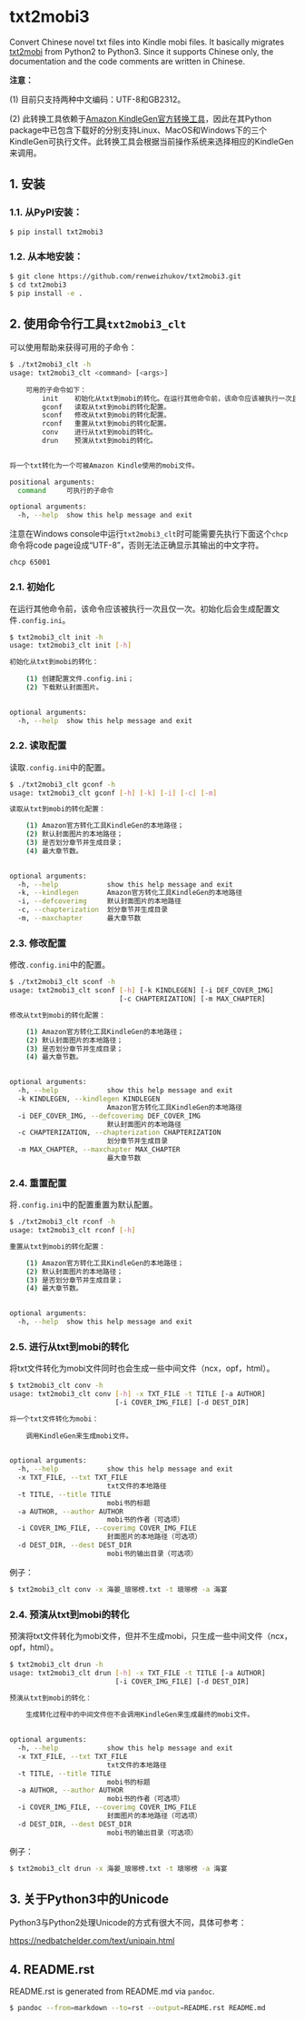 # txt2mobi3

Convert Chinese novel txt files into Kindle mobi files. It basically migrates [txt2mobi](https://github.com/ipconfiger/txt2mobi) from Python2 to Python3. Since it supports Chinese only, the documentation and the code comments are written in Chinese. 

**注意：**

(1) 目前只支持两种中文编码：UTF-8和GB2312。

(2) 此转换工具依赖于[Amazon KindleGen官方转换工具](https://www.amazon.com/gp/feature.html?ie=UTF8&docId=1000765211)，因此在其Python package中已包含下载好的分别支持Linux、MacOS和Windows下的三个KindleGen可执行文件。此转换工具会根据当前操作系统来选择相应的KindleGen来调用。

## 1. 安装

### 1.1. 从PyPI安装：

```bash
$ pip install txt2mobi3
```

### 1.2. 从本地安装：

```bash
$ git clone https://github.com/renweizhukov/txt2mobi3.git
$ cd txt2mobi3
$ pip install -e .
```

## 2. 使用命令行工具`txt2mobi3_clt`

可以使用帮助来获得可用的子命令：

```bash
$ ./txt2mobi3_clt -h
usage: txt2mobi3_clt <command> [<args>]
                
    可用的子命令如下：
        init    初始化从txt到mobi的转化。在运行其他命令前，该命令应该被执行一次且仅一次。
        gconf   读取从txt到mobi的转化配置。
        sconf   修改从txt到mobi的转化配置。
        rconf   重置从txt到mobi的转化配置。
        conv    进行从txt到mobi的转化。
        drun    预演从txt到mobi的转化。
                

将一个txt转化为一个可被Amazon Kindle使用的mobi文件。

positional arguments:
  command     可执行的子命令

optional arguments:
  -h, --help  show this help message and exit
```

注意在Windows console中运行`txt2mobi3_clt`时可能需要先执行下面这个`chcp`命令将code page设成“UTF-8”，否则无法正确显示其输出的中文字符。

```
chcp 65001
```

### 2.1. 初始化

在运行其他命令前，该命令应该被执行一次且仅一次。初始化后会生成配置文件`.config.ini`。

```bash
$ txt2mobi3_clt init -h
usage: txt2mobi3_clt init [-h]

初始化从txt到mobi的转化：
            
    (1) 创建配置文件.config.ini；
    (2) 下载默认封面图片。
            

optional arguments:
  -h, --help  show this help message and exit
```

### 2.2. 读取配置

读取`.config.ini`中的配置。

```bash
$ ./txt2mobi3_clt gconf -h
usage: txt2mobi3_clt gconf [-h] [-k] [-i] [-c] [-m]

读取从txt到mobi的转化配置：

    (1) Amazon官方转化工具KindleGen的本地路径；
    (2) 默认封面图片的本地路径；
    (3) 是否划分章节并生成目录；
    (4) 最大章节数。
            

optional arguments:
  -h, --help            show this help message and exit
  -k, --kindlegen       Amazon官方转化工具KindleGen的本地路径
  -i, --defcoverimg     默认封面图片的本地路径
  -c, --chapterization  划分章节并生成目录
  -m, --maxchapter      最大章节数
```

### 2.3. 修改配置

修改`.config.ini`中的配置。

```bash
$ ./txt2mobi3_clt sconf -h
usage: txt2mobi3_clt sconf [-h] [-k KINDLEGEN] [-i DEF_COVER_IMG]
                           [-c CHAPTERIZATION] [-m MAX_CHAPTER]

修改从txt到mobi的转化配置：

    (1) Amazon官方转化工具KindleGen的本地路径；
    (2) 默认封面图片的本地路径；
    (3) 是否划分章节并生成目录；
    (4) 最大章节数。
            

optional arguments:
  -h, --help            show this help message and exit
  -k KINDLEGEN, --kindlegen KINDLEGEN
                        Amazon官方转化工具KindleGen的本地路径
  -i DEF_COVER_IMG, --defcoverimg DEF_COVER_IMG
                        默认封面图片的本地路径
  -c CHAPTERIZATION, --chapterization CHAPTERIZATION
                        划分章节并生成目录
  -m MAX_CHAPTER, --maxchapter MAX_CHAPTER
                        最大章节数
```

### 2.4. 重置配置

将`.config.ini`中的配置重置为默认配置。

```bash
$ ./txt2mobi3_clt rconf -h
usage: txt2mobi3_clt rconf [-h]

重置从txt到mobi的转化配置：

    (1) Amazon官方转化工具KindleGen的本地路径；
    (2) 默认封面图片的本地路径；
    (3) 是否划分章节并生成目录；
    (4) 最大章节数。
            

optional arguments:
  -h, --help  show this help message and exit
```

### 2.5. 进行从txt到mobi的转化

将txt文件转化为mobi文件同时也会生成一些中间文件（ncx，opf，html）。

```bash
$ txt2mobi3_clt conv -h
usage: txt2mobi3_clt conv [-h] -x TXT_FILE -t TITLE [-a AUTHOR]
                          [-i COVER_IMG_FILE] [-d DEST_DIR]

将一个txt文件转化为mobi：
            
    调用KindleGen来生成mobi文件。
            

optional arguments:
  -h, --help            show this help message and exit
  -x TXT_FILE, --txt TXT_FILE
                        txt文件的本地路径
  -t TITLE, --title TITLE
                        mobi书的标题
  -a AUTHOR, --author AUTHOR
                        mobi书的作者（可选项）
  -i COVER_IMG_FILE, --coverimg COVER_IMG_FILE
                        封面图片的本地路径（可选项）
  -d DEST_DIR, --dest DEST_DIR
                        mobi书的输出目录（可选项）
```

例子：

```bash
$ txt2mobi3_clt conv -x 海晏_琅琊榜.txt -t 琅琊榜 -a 海宴
```

### 2.4. 预演从txt到mobi的转化

预演将txt文件转化为mobi文件，但并不生成mobi，只生成一些中间文件（ncx，opf，html）。

```bash
$ txt2mobi3_clt drun -h
usage: txt2mobi3_clt drun [-h] -x TXT_FILE -t TITLE [-a AUTHOR]
                          [-i COVER_IMG_FILE] [-d DEST_DIR]

预演从txt到mobi的转化：
    
    生成转化过程中的中间文件但不会调用KindleGen来生成最终的mobi文件。
            

optional arguments:
  -h, --help            show this help message and exit
  -x TXT_FILE, --txt TXT_FILE
                        txt文件的本地路径
  -t TITLE, --title TITLE
                        mobi书的标题
  -a AUTHOR, --author AUTHOR
                        mobi书的作者（可选项）
  -i COVER_IMG_FILE, --coverimg COVER_IMG_FILE
                        封面图片的本地路径（可选项）
  -d DEST_DIR, --dest DEST_DIR
                        mobi书的输出目录（可选项）
```

例子：

```bash
$ txt2mobi3_clt drun -x 海晏_琅琊榜.txt -t 琅琊榜 -a 海宴
```

## 3. 关于Python3中的Unicode

Python3与Python2处理Unicode的方式有很大不同，具体可参考：

https://nedbatchelder.com/text/unipain.html

## 4. README.rst

README.rst is generated from README.md via `pandoc`.

```bash
$ pandoc --from=markdown --to=rst --output=README.rst README.md
```
